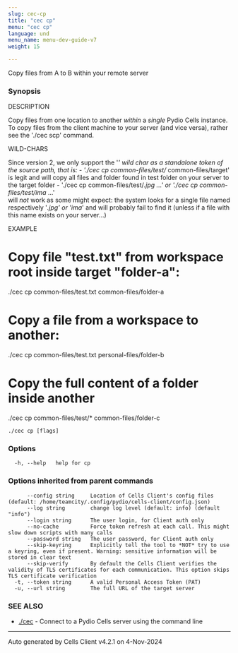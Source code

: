 ```yaml
---
slug: cec-cp
title: "cec cp"
menu: "cec cp"
language: und
menu_name: menu-dev-guide-v7
weight: 15

---
```

Copy files from A to B within your remote server

### Synopsis


DESCRIPTION

  Copy files from one location to another *within* a *single* Pydio Cells instance. 
  To copy files from the client machine to your server (and vice versa), rather see the './cec scp' command.

WILD-CHARS

  Since version 2, we only support the '*' wild char as a standalone token of the source path, that is:
    - './cec cp common-files/test/* common-files/target' is legit and will copy 
	  all files and folder found in test folder on your server to the target folder
	- './cec cp common-files/test/*.jpg ...' or './cec cp common-files/test/ima* ...'  
	  will *not* work as some might expect: the system looks for a single file named respectively '*.jpg' or 'ima*'
	  and will probably fail to find it (unless if a file with this name exists on your server...)

EXAMPLE

  # Copy file "test.txt" from workspace root inside target "folder-a":
  ./cec cp common-files/test.txt common-files/folder-a

  # Copy a file from a workspace to another:
  ./cec cp common-files/test.txt personal-files/folder-b

  # Copy the full content of a folder inside another
  ./cec cp common-files/test/* common-files/folder-c


```
./cec cp [flags]
```

### Options

```
  -h, --help   help for cp
```

### Options inherited from parent commands

```
      --config string     Location of Cells Client's config files (default: /home/teamcity/.config/pydio/cells-client/config.json)
      --log string        change log level (default: info) (default "info")
      --login string      The user login, for Client auth only
      --no-cache          Force token refresh at each call. This might slow down scripts with many calls
      --password string   The user password, for Client auth only
      --skip-keyring      Explicitly tell the tool to *NOT* try to use a keyring, even if present. Warning: sensitive information will be stored in clear text
      --skip-verify       By default the Cells Client verifies the validity of TLS certificates for each communication. This option skips TLS certificate verification
  -t, --token string      A valid Personal Access Token (PAT)
  -u, --url string        The full URL of the target server
```

### SEE ALSO

* [./cec](../cec)	 - Connect to a Pydio Cells server using the command line


---
Auto generated by  Cells Client v4.2.1 on 4-Nov-2024
